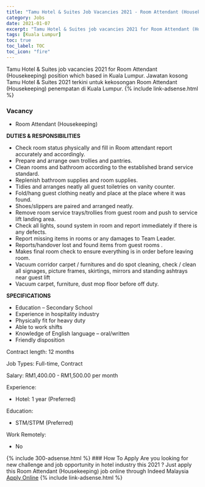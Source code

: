 ```yaml
---
title: "Tamu Hotel & Suites Job Vacancies 2021 - Room Attendant (Housekeeping)" 
category: Jobs 
date: 2021-01-07 
excerpt: "Tamu Hotel & Suites job vacancies 2021 for Room Attendant (Housekeeping) position which based in Kuala Lumpur. Jawatan kosong Tamu Hotel & Suites 2021 terkini untuk kekosongan Room Attendant (Housekeeping) penempatan di Kuala Lumpur" 
tags: [Kuala Lumpur] 
toc: true 
toc_label: TOC 
toc_icon: "fire" 
--- 
```


Tamu Hotel & Suites job vacancies 2021 for Room Attendant (Housekeeping) position which based in Kuala Lumpur. Jawatan kosong Tamu Hotel & Suites 2021 terkini untuk kekosongan Room Attendant (Housekeeping) penempatan di Kuala Lumpur. 
{% include link-adsense.html %} 
### Vacancy 
- Room Attendant (Housekeeping) 
<div><p><b>DUTIES &amp; RESPONSIBILITIES</b></p><ul><li>Check room status physically and fill in Room attendant report accurately and accordingly.</li><li>Prepare and arrange own trollies and pantries.</li><li>Clean rooms and bathroom according to the established brand service standard.</li><li>Replenish bathroom supplies and room supplies.</li><li>Tidies and arranges neatly all guest toiletries on vanity counter.</li><li>Fold/hang guest clothing neatly and place at the place where it was found.</li><li>Shoes/slippers are paired and arranged neatly.</li><li>Remove room service trays/trollies from guest room and push to service lift landing area.</li><li>Check all lights, sound system in room and report immediately if there is any defects.</li><li>Report missing items in rooms or any damages to Team Leader.</li><li>Reports/handover lost and found items from guest rooms .</li><li>Makes final room check to ensure everything is in order before leaving room.</li><li>Vacuum corridor carpet / furnitures and do spot cleaning, check / clean all signages, picture frames, skirtings, mirrors and standing ashtrays near guest lift</li><li>Vacuum carpet, furniture, dust mop floor before off duty.</li></ul><p><b>SPECIFICATIONS</b></p><ul><li>Education &#8211; Secondary School</li><li>Experience in hospitality industry</li><li>Physically fit for heavy duty</li><li>Able to work shifts</li><li>Knowledge of English language &#8211; oral/written</li><li>Friendly disposition</li></ul><p>Contract length: 12 months</p><p>Job Types: Full-time, Contract</p><p>Salary: RM1,400.00 - RM1,500.00 per month</p><p>Experience:</p><ul><li>Hotel: 1 year (Preferred)</li></ul><p>Education:</p><ul><li>STM/STPM (Preferred)</li></ul><p>Work Remotely:</p><ul><li>No</li></ul></div> 
{% include 300-adsense.html %} 
### How To Apply 
Are you looking for new challenge and job opportunity in hotel industry this 2021 ?
Just apply this Room Attendant (Housekeeping) job online through Indeed Malaysia 
<a href="https://malaysia.indeed.com/viewjob?jk=0e4ed227a2c49b28" class="btn btn--info" target="_blank" rel="nofollow noopenner">Apply Online</a> 
{% include link-adsense.html %} 
